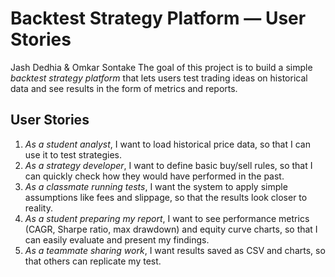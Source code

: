 # Backtest Strategy Platform — User Stories
Jash Dedhia & Omkar Sontake
The goal of this project is to build a simple *backtest strategy platform* that lets users test trading ideas on historical data and see results in the form of metrics and reports.

## User Stories

1. *As a student analyst*, I want to load historical price data, so that I can use it to test strategies.
2. *As a strategy developer*, I want to define basic buy/sell rules, so that I can quickly check how they would have performed in the past.
3. *As a classmate running tests*, I want the system to apply simple assumptions like fees and slippage, so that the results look closer to reality.
4. *As a student preparing my report*, I want to see performance metrics (CAGR, Sharpe ratio, max drawdown) and equity curve charts, so that I can easily evaluate and present my findings.
5. *As a teammate sharing work*, I want results saved as CSV and charts, so that others can replicate my test.
